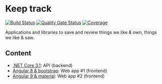 # Keep track

[![Build Status](https://dev.azure.com/devprofr/open-source/_apis/build/status/keeptrack-ci?branchName=master)](https://dev.azure.com/devprofr/open-source/_build/latest?definitionId=26&branchName=master)
[![Quality Gate Status](https://sonarcloud.io/api/project_badges/measure?project=devpro.keep-track&metric=alert_status)](https://sonarcloud.io/dashboard?id=devpro.keep-track)
[![Coverage](https://sonarcloud.io/api/project_badges/measure?project=devpro.keep-track&metric=coverage)](https://sonarcloud.io/dashboard?id=devpro.keep-track)

Applications and libraries to save and review things we like & own, things we like & saw.

## Content

* [.NET Core 3.1](dotnet/README.md): API (backend)
* [Angular 8 & bootstrap](angular-bootstrap/README.md): Web app #1 (frontend)
* [Angular 9 & material](angular-material/README.md): Web app #2 (frontend)
